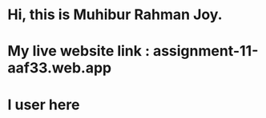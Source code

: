 # Hi, this is Muhibur Rahman Joy.

# My live website link : assignment-11-aaf33.web.app

# I user here
